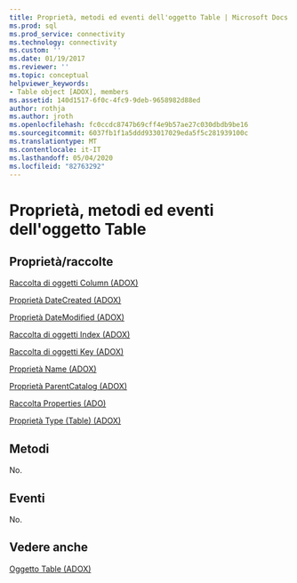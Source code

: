 ```yaml
---
title: Proprietà, metodi ed eventi dell'oggetto Table | Microsoft Docs
ms.prod: sql
ms.prod_service: connectivity
ms.technology: connectivity
ms.custom: ''
ms.date: 01/19/2017
ms.reviewer: ''
ms.topic: conceptual
helpviewer_keywords:
- Table object [ADOX], members
ms.assetid: 140d1517-6f0c-4fc9-9deb-9658982d88ed
author: rothja
ms.author: jroth
ms.openlocfilehash: fc0ccdc8747b69cff4e9b57ae27c030dbdb9be16
ms.sourcegitcommit: 6037fb1f1a5ddd933017029eda5f5c281939100c
ms.translationtype: MT
ms.contentlocale: it-IT
ms.lasthandoff: 05/04/2020
ms.locfileid: "82763292"
---
```

# <a name="table-object-properties-methods-and-events"></a>Proprietà, metodi ed eventi dell'oggetto Table
## <a name="propertiescollections"></a>Proprietà/raccolte  
 [Raccolta di oggetti Column (ADOX)](../../../ado/reference/adox-api/columns-collection-adox.md)  
  
 [Proprietà DateCreated (ADOX)](../../../ado/reference/adox-api/datecreated-property-adox.md)  
  
 [Proprietà DateModified (ADOX)](../../../ado/reference/adox-api/datemodified-property-adox.md)  
  
 [Raccolta di oggetti Index (ADOX)](../../../ado/reference/adox-api/indexes-collection-adox.md)  
  
 [Raccolta di oggetti Key (ADOX)](../../../ado/reference/adox-api/keys-collection-adox.md)  
  
 [Proprietà Name (ADOX)](../../../ado/reference/adox-api/name-property-adox.md)  
  
 [Proprietà ParentCatalog (ADOX)](../../../ado/reference/adox-api/parentcatalog-property-adox.md)  
  
 [Raccolta Properties (ADO)](../../../ado/reference/ado-api/properties-collection-ado.md)  
  
 [Proprietà Type (Table) (ADOX)](../../../ado/reference/adox-api/type-property-table-adox.md)  
  
## <a name="methods"></a>Metodi  
 No.  
  
## <a name="events"></a>Eventi  
 No.  
  
## <a name="see-also"></a>Vedere anche  
 [Oggetto Table (ADOX)](../../../ado/reference/adox-api/table-object-adox.md)
